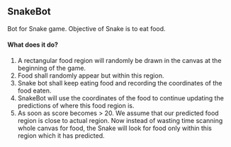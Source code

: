 ## SnakeBot
Bot for Snake game. Objective of Snake is to eat food.
#### What does it do?
1. A rectangular food region will randomly be drawn in the canvas at the beginning of the game.
2. Food shall randomly appear but within this region.
3. Snake bot shall keep eating food and recording the coordinates of the food eaten.
4. SnakeBot will use the coordinates of the food to continue updating the predictions of where this food region is.
5. As soon as score becomes > 20. We assume that our predicted food region is close to actual region. Now instead of wasting time scanning whole canvas for food, the Snake will look for food only within this region which it has predicted.
